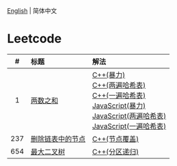 [English](./README.md) | 简体中文

# Leetcode

**#**|**标题**|**解法**
:-:|:--|:--
1 | [两数之和](./1.%20Two%20Sum/README.CN.md) | [C++(暴力)](./1.%20Two%20Sum/README.CN.md#code-cpp-1)<br/>[C++(两遍哈希表)](./1.%20Two%20Sum/README.CN.md#code-cpp-2)<br/>[C++(一遍哈希表)](./1.%20Two%20Sum/README.CN.md#code-cpp-3)<br/>[JavaScript(暴力)](./1.%20Two%20Sum/README.CN.md#code-js-1)<br/>[JavaScript(两遍哈希表)](./1.%20Two%20Sum/README.CN.md#code-js-2)<br/>[JavaScript(一遍哈希表)](./1.%20Two%20Sum/README.CN.md#code-js-3)
237 | <a href="./237.%20Delete%20Node%20in%20a%20Linked%20List/README.CN.md" target="_blank">删除链表中的节点</a> | <a href="./237.%20Delete%20Node%20in%20a%20Linked%20List/main-1.cpp" target="_blank">C++(节点覆盖)</a>
654 | <a href="./654.%20Maximum%20Binary%20Tree/README.CN.md" target="_blank">最大二叉树</a> | <a href="./654.%20Maximum%20Binary%20Tree/main-1.cpp" target="_blank">C++(分区递归)</a>
